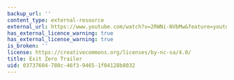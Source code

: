```yaml
---
backup_url: ''
content_type: external-resource
external_url: https://www.youtube.com/watch?v=2RWNi-NVbMw&feature=youtu.be
has_external_licence_warning: true
has_external_license_warning: true
is_broken: ''
license: https://creativecommons.org/licenses/by-nc-sa/4.0/
title: Exit Zero Trailer
uid: 03737604-780c-46f3-9465-1f04128b8032
---
```

